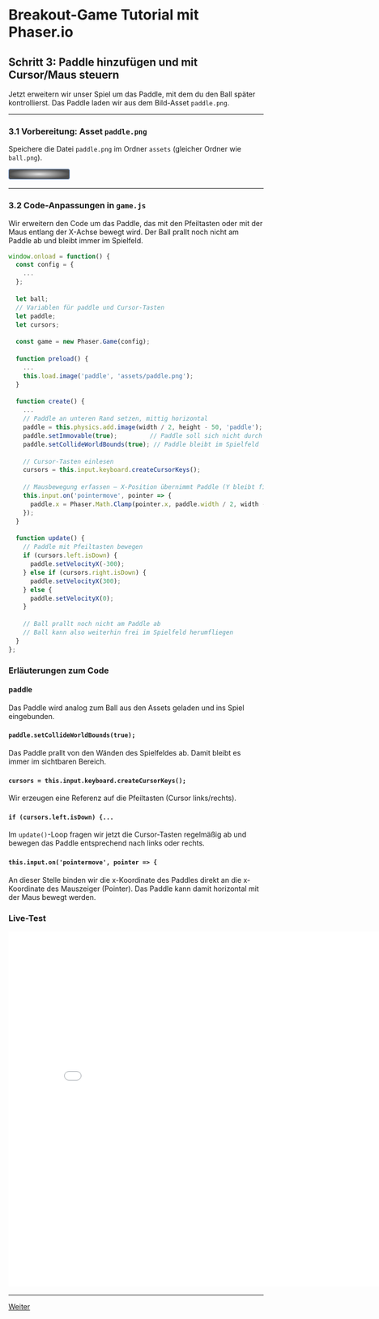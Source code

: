 # Breakout-Game Tutorial mit Phaser.io

## Schritt 3: Paddle hinzufügen und mit Cursor/Maus steuern

Jetzt erweitern wir unser Spiel um das Paddle, mit dem du den Ball später kontrollierst. Das Paddle laden wir aus dem Bild-Asset `paddle.png`.

---

### 3.1 Vorbereitung: Asset `paddle.png`

Speichere die Datei `paddle.png` im Ordner `assets` (gleicher Ordner wie `ball.png`).

![paddle.png](02Paddle/assets/paddle.png)

---

### 3.2 Code-Anpassungen in `game.js`

Wir erweitern den Code um das Paddle, das mit den Pfeiltasten oder mit der Maus entlang der X-Achse bewegt wird. Der Ball prallt noch nicht am Paddle ab und bleibt immer im Spielfeld.

```js
window.onload = function() {
  const config = {
    ...
  };

  let ball;
  // Variablen für paddle und Cursor-Tasten
  let paddle;
  let cursors;

  const game = new Phaser.Game(config);

  function preload() {
    ...
    this.load.image('paddle', 'assets/paddle.png');
  }

  function create() {
    ...
    // Paddle an unteren Rand setzen, mittig horizontal
    paddle = this.physics.add.image(width / 2, height - 50, 'paddle');
    paddle.setImmovable(true);         // Paddle soll sich nicht durch Kollision bewegen
    paddle.setCollideWorldBounds(true); // Paddle bleibt im Spielfeld

    // Cursor-Tasten einlesen
    cursors = this.input.keyboard.createCursorKeys();

    // Mausbewegung erfassen – X-Position übernimmt Paddle (Y bleibt fix)
    this.input.on('pointermove', pointer => {
      paddle.x = Phaser.Math.Clamp(pointer.x, paddle.width / 2, width - paddle.width / 2);
    });
  }

  function update() {
    // Paddle mit Pfeiltasten bewegen
    if (cursors.left.isDown) {
      paddle.setVelocityX(-300);
    } else if (cursors.right.isDown) {
      paddle.setVelocityX(300);
    } else {
      paddle.setVelocityX(0);
    }

    // Ball prallt noch nicht am Paddle ab
    // Ball kann also weiterhin frei im Spielfeld herumfliegen
  }
};
```

### Erläuterungen zum Code
#### paddle
Das Paddle wird analog zum Ball aus den Assets geladen und ins Spiel eingebunden.
#### `paddle.setCollideWorldBounds(true);`
Das Paddle prallt von den Wänden des Spielfeldes ab. Damit bleibt es immer im sichtbaren Bereich.
#### `cursors = this.input.keyboard.createCursorKeys();` 
Wir erzeugen eine Referenz auf die Pfeiltasten (Cursor links/rechts). 
#### `if (cursors.left.isDown) {...`  
Im `update()`-Loop fragen wir jetzt die Cursor-Tasten regelmäßig ab und bewegen das Paddle entsprechend nach links oder rechts.
#### `this.input.on('pointermove', pointer => {`
An dieser Stelle binden wir die x-Koordinate des Paddles direkt an die x-Koordinate des Mauszeiger (Pointer). Das Paddle kann damit horizontal mit der Maus bewegt werden.

### Live-Test

<iframe 
  src="02Paddle/index.html" 
  width="820" 
  height="700" 
  frameborder="0" 
  sandbox="allow-scripts allow-same-origin">
</iframe>

---  

[Weiter](03Squash.html)  
